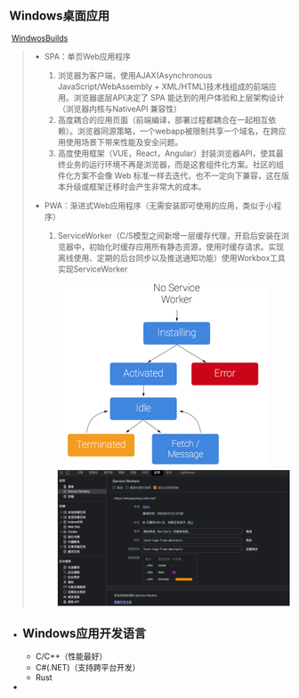 ## Windows桌面应用

​		[WindwosBuilds](https://learn.microsoft.com/zh-cn/windows/apps/get-started/?tabs=rnw%2Ccpp-win32)

> - SPA：单页Web应用程序
>
>   1. 浏览器为客户端，使用AJAX(Asynchronous JavaScript/WebAssembly + XML/HTML)技术栈组成的前端应用。浏览器底层API决定了 SPA 能达到的用户体验和上层架构设计（浏览器内核与NativeAPI 兼容性）
>   2. 高度耦合的应用页面（前端编译，部署过程都耦合在一起相互依赖）。浏览器同源策略，一个webapp被限制共享一个域名，在跨应用使用场景下带来性能及安全问题。
>   3. 高度使用框架（VUE，React，Angular）封装浏览器API，使其最终业务的运行环境不再是浏览器，而是这套组件化方案。社区的组件化方案不会像 Web 标准一样去迭代，也不一定向下兼容，这在版本升级或框架迁移时会产生非常大的成本。
>
> - PWA：渐进式Web应用程序（无需安装即可使用的应用，类似于小程序）
>
>   1. ServiceWorker（C/S模型之间新增一层缓存代理，开启后安装在浏览器中，初始化时缓存应用所有静态资源，使用时缓存请求。实现离线使用、定期的后台同步以及推送通知功能）使用Workbox工具实现ServiceWorker
>
>      <img src="image-20230513010418560.png" alt="image-20230513010418560" style="zoom:50%;" /> 
>      <img src="image-20230513013021558.png" alt="image-20230513013021558" style="zoom:50%;" /> 
>      
>      
>

- ## Windows应用开发语言

  - C/C++（性能最好）
  - C#(.NET)（支持跨平台开发）
  - Rust

- 

